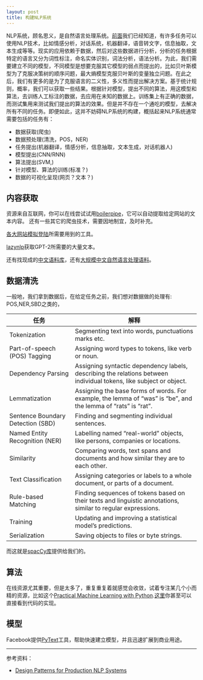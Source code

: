 ```yaml
---
layout: post
title: 构建NLP系统
---
```

NLP系统，顾名思义，是自然语言处理系统。[前面]()我们已经知道，有许多任务可以使用NLP技术，比如情感分析，对话系统，机器翻译，语音转文字，信息抽取，文本生成等等。现实的应用依赖于数据，然后对这些数据进行分析，分析的任务根据特定的语言又分为词性标注，命名实体识别，词法分析，语法分析。为此，我们需要建立不同的模型，不同模型是想要克服其它模型的弱点而提出的，比如贝叶斯模型为了克服决策树的顺序问题，最大熵模型克服贝叶斯的变量独立问题。在此之后，我们有更多的是为了克服语言的二义性，多义性而提出解决方案。基于统计规则，概率，我们可以获取一些结果。根据针对模型，提出不同的算法，用这模型和算法，去训练人工标注的数据，去应用在未知的数据上。训练集上有正确的数据，而测试集用来测试我们提出的算法的效果。但是并不存在一个通吃的模型，去解决所有不同的任务。即便如此，这并不妨碍NLP系统的构建，概括起来NLP系统通常需要包括的任务有：  

- 数据获取(爬虫)
- 数据预处理(清洗，POS，NER)
- 任务提出(机器翻译，情感分析，信息抽取，文本生成，对话机器人)
- 模型提出(CNN/RNN)
- 算法提出(SVM,)
- 针对模型、算法的训练(标准？)
- 数据的可视化呈现(网页？文本？)

## 内容获取

资源来自互联网，你可以在线尝试试用[boilerpipe](https://boilerpipe-web.appspot.com/)，它可以自动提取给定网站的文本内容。
还有一些其它的爬虫技术，需要因地制宜，及时补充。  

[各大网站模拟登陆](https://github.com/CriseLYJ/awesome-python-login-model)所需要用到的工具。  

[lazynlp](https://github.com/chiphuyen/lazynlp)获取GPT-2所需要的大量文本。  

还有找现成的[中文语料库](https://github.com/liuhuanyong/ChineseNLPCorpus)，还有[大规模中文自然语言处理语料](https://github.com/brightmart/nlp_chinese_corpus)。

## 数据清洗
一般地，我们拿到数据后，在给定任务之前，我们想对数据做的处理有: POS,NER,SBD之类的，
 
| 任务 | 解释 |  
--- | ---  
| Tokenization	| Segmenting text into words, punctuations marks etc.|   
| Part-of-speech (POS) Tagging	| Assigning word types to tokens, like verb or noun. |  
| Dependency Parsing | Assigning syntactic dependency labels, describing the relations between individual tokens, like subject or object. |  
| Lemmatization | 	Assigning the base forms of words. For example, the lemma of “was” is “be”, and the lemma of “rats” is “rat”. |  
| Sentence Boundary Detection (SBD)	| Finding and segmenting individual sentences. |  
| Named Entity Recognition (NER)	| Labelling named “real-world” objects, like persons, companies or locations. |  
| Similarity | 	Comparing words, text spans and documents and how similar they are to each other. |  
| Text Classification	| Assigning categories or labels to a whole document, or parts of a document. |  
| Rule-based Matching	| Finding sequences of tokens based on their texts and linguistic annotations, similar to regular expressions. |  
| Training	| Updating and improving a statistical model’s predictions. |  
| Serialization | 	Saving objects to files or byte strings. |   

而这就是[spacCy库](https://spacy.io/usage/spacy-101)提供给我们的。

## 算法

在线资源尤其重要，但是太多了，重复重复着就感觉会收敛，试着专注某几个小而精的资源，比如这个[Practical Machine Learning with Python](https://github.com/dipanjanS/practical-machine-learning-with-python).[这里](https://nbviewer.jupyter.org/github/dipanjanS/practical-machine-learning-with-python/tree/master/notebooks/)你甚至可以直接看到代码的实现。

## 模型
Facebook提供[PyText](https://pytext-pytext.readthedocs-hosted.com/en/latest/)工具，帮助快速建立模型，并且迅速扩展到商业用途。

---
参考资料：  
- [Design Patterns for Production NLP Systems](http://deliprao.com/archives/294)
